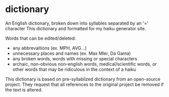 # dictionary

An English dictionary, broken down into syllables separated by an '=' character
This dictionary and formatted for my haiku generator site. 

Words that can be edited/deleted:
+ any abbrevaitions (ex. MPH, AVG...)
+ unnecessary places and names (ex. Max Mler, Da Gama)
+ any broken words, words with missing or special characters
+ archaic, non-obvious non-english words, medical/scientific words, or other words that may be ridiculous in the context of a haiku


This dictionary is based on pre-syllablized dictionary from an open-source project. They request that all references to the original project be removed if the text is altered.


